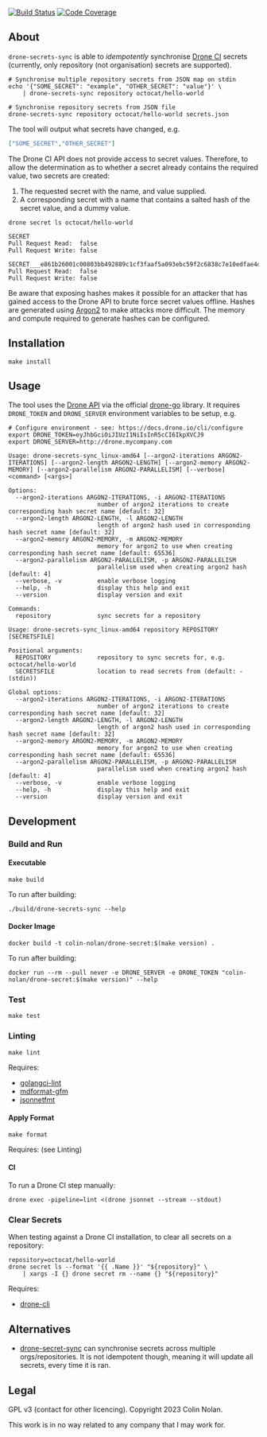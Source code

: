 [![Build Status](https://nobadkitty.tplinkdns.com:8900/api/badges/colin-nolan/drone-secrets-sync/status.svg)](https://nobadkitty.tplinkdns.com:8900/colin-nolan/drone-secrets-sync)
[![Code Coverage](https://codecov.io/gh/colin-nolan/drone-secrets-sync/graph/badge.svg?token=MS3WG5C1W5)](https://codecov.io/gh/colin-nolan/drone-secrets-sync)

## About

`drone-secrets-sync` is able to _idempotently_ synchronise [Drone CI](https://www.drone.io) secrets (currently, only repository (not organisation) secrets are supported).

```shell
# Synchronise multiple repository secrets from JSON map on stdin
echo '{"SOME_SECRET": "example", "OTHER_SECRET": "value"}' \
    | drone-secrets-sync repository octocat/hello-world
```

```shell
# Synchronise repository secrets from JSON file
drone-secrets-sync repository octocat/hello-world secrets.json
```

The tool will output what secrets have changed, e.g.

```json
["SOME_SECRET","OTHER_SECRET"]
```

The Drone CI API does not provide access to secret values. Therefore, to allow the determination as to whether a secret already contains the required value, two secrets are created:

1. The requested secret with the name, and value supplied.
1. A corresponding secret with a name that contains a salted hash of the secret value, and a dummy value.

```shell
drone secret ls octocat/hello-world
```

```text
SECRET 
Pull Request Read:  false
Pull Request Write: false

SECRET___e861b26001c00803bb492889c1cf3faaf5a093ebc59f2c6838c7e10edfae4d0a 
Pull Request Read:  false
Pull Request Write: false
```

Be aware that exposing hashes makes it possible for an attacker that has gained access to the Drone API to brute force secret values offline. Hashes are generated using [Argon2](https://github.com/P-H-C/phc-winner-argon2/blob/master/argon2-specs.pdf) to make attacks more difficult. The memory and compute required to generate hashes can be configured.

## Installation

```shell
make install
```

## Usage

The tool uses the [Drone API](https://docs.drone.io/api/overview) via the official [drone-go](https://github.com/drone/drone-go) library. It requires `DRONE_TOKEN` and `DRONE_SERVER` environment variables to be setup, e.g.

```shell
# Configure environment - see: https://docs.drone.io/cli/configure
export DRONE_TOKEN=eyJhbGciOiJIUzI1NiIsInR5cCI6IkpXVCJ9
export DRONE_SERVER=http://drone.mycompany.com
```

```text
Usage: drone-secrets-sync_linux-amd64 [--argon2-iterations ARGON2-ITERATIONS] [--argon2-length ARGON2-LENGTH] [--argon2-memory ARGON2-MEMORY] [--argon2-parallelism ARGON2-PARALLELISM] [--verbose] <command> [<args>]

Options:
  --argon2-iterations ARGON2-ITERATIONS, -i ARGON2-ITERATIONS
                         number of argon2 iterations to create corresponding hash secret name [default: 32]
  --argon2-length ARGON2-LENGTH, -l ARGON2-LENGTH
                         length of argon2 hash used in corresponding hash secret name [default: 32]
  --argon2-memory ARGON2-MEMORY, -m ARGON2-MEMORY
                         memory for argon2 to use when creating corresponding hash secret name [default: 65536]
  --argon2-parallelism ARGON2-PARALLELISM, -p ARGON2-PARALLELISM
                         parallelism used when creating argon2 hash [default: 4]
  --verbose, -v          enable verbose logging
  --help, -h             display this help and exit
  --version              display version and exit

Commands:
  repository             sync secrets for a repository
```

```text
Usage: drone-secrets-sync_linux-amd64 repository REPOSITORY [SECRETSFILE]

Positional arguments:
  REPOSITORY             repository to sync secrets for, e.g. octocat/hello-world
  SECRETSFILE            location to read secrets from (default: - (stdin))

Global options:
  --argon2-iterations ARGON2-ITERATIONS, -i ARGON2-ITERATIONS
                         number of argon2 iterations to create corresponding hash secret name [default: 32]
  --argon2-length ARGON2-LENGTH, -l ARGON2-LENGTH
                         length of argon2 hash used in corresponding hash secret name [default: 32]
  --argon2-memory ARGON2-MEMORY, -m ARGON2-MEMORY
                         memory for argon2 to use when creating corresponding hash secret name [default: 65536]
  --argon2-parallelism ARGON2-PARALLELISM, -p ARGON2-PARALLELISM
                         parallelism used when creating argon2 hash [default: 4]
  --verbose, -v          enable verbose logging
  --help, -h             display this help and exit
  --version              display version and exit
```

## Development

### Build and Run

#### Executable

```shell
make build
```

To run after building:

```shell
./build/drone-secrets-sync --help
```

#### Docker Image

```shell
docker build -t colin-nolan/drone-secret:$(make version) .
```

To run after building:

```shell
docker run --rm --pull never -e DRONE_SERVER -e DRONE_TOKEN "colin-nolan/drone-secret:$(make version)" --help
```

### Test

```shell
make test
```

### Linting

```shell
make lint
```

Requires:

- [golangci-lint](https://github.com/golangci/golangci-lint)
- [mdformat-gfm](https://github.com/executablebooks/mdformat)
- [jsonnetfmt](https://pkg.go.dev/github.com/google/go-jsonnet@v0.20.0/cmd/jsonnetfmt)

#### Apply Format

```shell
make format
```

Requires: (see Linting)

#### CI

To run a Drone CI step manually:

```shell
drone exec -pipeline=lint <(drone jsonnet --stream --stdout)
```

### Clear Secrets

When testing against a Drone CI installation, to clear all secrets on a repository:

```shell
repository=octocat/hello-world
drone secret ls --format '{{ .Name }}' "${repository}" \
    | xargs -I {} drone secret rm --name {} "${repository}"
```

Requires:

- [drone-cli](https://docs.drone.io/quickstart/cli/)

## Alternatives

- [drone-secret-sync](https://github.com/appleboy/drone-secret-sync) can synchronise secrets across multiple orgs/repositories. It is not idempotent though, meaning it will update all secrets, every time it is ran.

## Legal

GPL v3 (contact for other licencing). Copyright 2023 Colin Nolan.

This work is in no way related to any company that I may work for.
